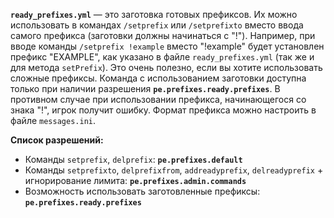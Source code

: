 **`ready_prefixes.yml`** — это заготовка готовых префиксов. Их можно использовать в командах `/setprefix` или `/setprefixto` вместо ввода самого префикса (заготовки должны начинаться с "!"). Например, при вводе команды `/setprefix !example` вместо "!example" будет установлен префикс "EXAMPLE", как указано в файле `ready_prefixes.yml` (так же и для метода `setPrefix`). Это очень полезно, если вы хотите использовать сложные префиксы. Команда с использованием заготовки доступна только при наличии разрешения **`pe.prefixes.ready.prefixes`**. В противном случае при использовании префикса, начинающегося со знака "!", игрок получит ошибку.
Формат префикса можно настроить в файле `messages.ini`.

**Список разрешений:**
- Команды `setprefix`, `delprefix`: **`pe.prefixes.default`**
- Команды `setprefixto`, `delprefixfrom`, `addreadyprefix`, `delreadyprefix` + игнорирование лимита: **`pe.prefixes.admin.commands`**
- Возможность использовать заготовленные префиксы: **`pe.prefixes.ready.prefixes`**
